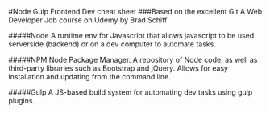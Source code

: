 #Node Gulp Frontend Dev cheat sheet
###Based on the excellent Git A Web Developer Job course on Udemy by Brad Schiff

#####Node
A runtime env for Javascript that allows javascript to be used serverside (backend) or on a dev computer to automate tasks.

#####NPM
Node Package Manager. A repository of Node code, as well as third-party libraries such as Bootstrap and jQuery. Allows for easy installation and updating from the command line.

#####Gulp
A JS-based build system for automating dev tasks using gulp plugins.
